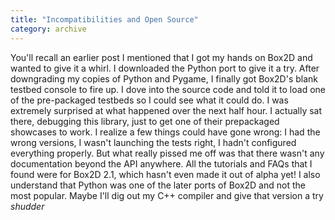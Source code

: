 ```yaml
---
title: "Incompatibilities and Open Source"
category: archive
---
```

You'll recall an earlier post I mentioned that I got my hands on Box2D and wanted to give it a whirl. I downloaded the Python port to give it a try. After downgrading my copies of Python and Pygame, I finally got Box2D's blank testbed console to fire up. I dove into the source code and told it to load one of the pre-packaged testbeds so I could see what it could do. I was extremely surprised at what happened over the next half hour. I actually sat there, debugging this library, just to get one of their prepackaged showcases to work. I realize a few things could have gone wrong: I had the wrong versions, I wasn't launching the tests right, I hadn't configured everything properly. But what really pissed me off was that there wasn't any documentation beyond the API anywhere. All the tutorials and FAQs that I found were for Box2D 2.1, which hasn't even made it out of alpha yet! I also understand that Python was one of the later ports of Box2D and not the most popular. Maybe I'll dig out my C++ compiler and give that version a try *shudder*